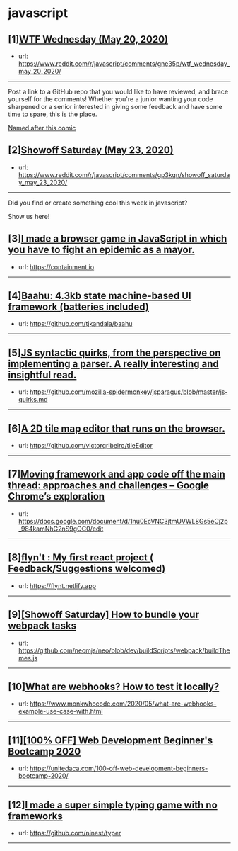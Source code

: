 # javascript
## [1][WTF Wednesday (May 20, 2020)](https://www.reddit.com/r/javascript/comments/gne35p/wtf_wednesday_may_20_2020/)
- url: https://www.reddit.com/r/javascript/comments/gne35p/wtf_wednesday_may_20_2020/
---
Post a link to a GitHub repo that you would like to have reviewed, and brace yourself for the comments!
Whether you're a junior wanting your code sharpened or a senior interested in giving some feedback and have some time to spare, 
this is the place.

[Named after this comic](https://davidwalsh.name/demo/code-review.png)
## [2][Showoff Saturday (May 23, 2020)](https://www.reddit.com/r/javascript/comments/gp3kqn/showoff_saturday_may_23_2020/)
- url: https://www.reddit.com/r/javascript/comments/gp3kqn/showoff_saturday_may_23_2020/
---
Did you find or create something cool this week in javascript? 

Show us here!
## [3][I made a browser game in JavaScript in which you have to fight an epidemic as a mayor.](https://www.reddit.com/r/javascript/comments/gp03u6/i_made_a_browser_game_in_javascript_in_which_you/)
- url: https://containment.io
---

## [4][Baahu: 4.3kb state machine-based UI framework (batteries included)](https://www.reddit.com/r/javascript/comments/gozc78/baahu_43kb_state_machinebased_ui_framework/)
- url: https://github.com/tjkandala/baahu
---

## [5][JS syntactic quirks, from the perspective on implementing a parser. A really interesting and insightful read.](https://www.reddit.com/r/javascript/comments/goqih7/js_syntactic_quirks_from_the_perspective_on/)
- url: https://github.com/mozilla-spidermonkey/jsparagus/blob/master/js-quirks.md
---

## [6][A 2D tile map editor that runs on the browser.](https://www.reddit.com/r/javascript/comments/goupdj/a_2d_tile_map_editor_that_runs_on_the_browser/)
- url: https://github.com/victorqribeiro/tileEditor
---

## [7][Moving framework and app code off the main thread: approaches and challenges – Google Chrome’s exploration](https://www.reddit.com/r/javascript/comments/gp284j/moving_framework_and_app_code_off_the_main_thread/)
- url: https://docs.google.com/document/d/1nu0EcVNC3jtmUVWL8Gs5eCj2p_984kamNhG2nS9gOC0/edit
---

## [8][flyn't : My first react project ( Feedback/Suggestions welcomed)](https://www.reddit.com/r/javascript/comments/gp2r57/flynt_my_first_react_project_feedbacksuggestions/)
- url: https://flynt.netlify.app
---

## [9][[Showoff Saturday] How to bundle your webpack tasks](https://www.reddit.com/r/javascript/comments/gp22do/showoff_saturday_how_to_bundle_your_webpack_tasks/)
- url: https://github.com/neomjs/neo/blob/dev/buildScripts/webpack/buildThemes.js
---

## [10][What are webhooks? How to test it locally?](https://www.reddit.com/r/javascript/comments/gozo98/what_are_webhooks_how_to_test_it_locally/)
- url: https://www.monkwhocode.com/2020/05/what-are-webhooks-example-use-case-with.html
---

## [11][[100% OFF] Web Development Beginner's Bootcamp 2020](https://www.reddit.com/r/javascript/comments/gp46xa/100_off_web_development_beginners_bootcamp_2020/)
- url: https://unitedaca.com/100-off-web-development-beginners-bootcamp-2020/
---

## [12][I made a super simple typing game with no frameworks](https://www.reddit.com/r/javascript/comments/gp3j11/i_made_a_super_simple_typing_game_with_no/)
- url: https://github.com/ninest/typer
---

